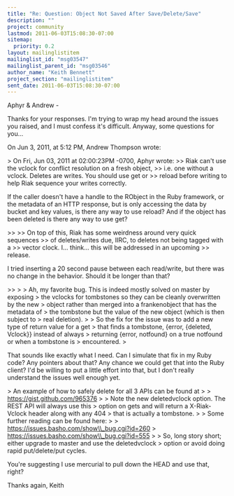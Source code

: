 ```yaml
---
title: "Re: Question: Object Not Saved After Save/Delete/Save"
description: ""
project: community
lastmod: 2011-06-03T15:08:30-07:00
sitemap:
  priority: 0.2
layout: mailinglistitem
mailinglist_id: "msg03547"
mailinglist_parent_id: "msg03546"
author_name: "Keith Bennett"
project_section: "mailinglistitem"
sent_date: 2011-06-03T15:08:30-07:00
---
```



Aphyr & Andrew -

Thanks for your responses. I'm trying to wrap my head around the issues you 
raised, and I must confess it's difficult. Anyway, some questions for you...

On Jun 3, 2011, at 5:12 PM, Andrew Thompson wrote:

&gt; On Fri, Jun 03, 2011 at 02:00:23PM -0700, Aphyr wrote:
&gt;&gt; Riak can't use the vclock for conflict resolution on a fresh object,
&gt;&gt; i.e. one without a vclock. Deletes are writes. You should use get or
&gt;&gt; reload before writing to help Riak sequence your writes correctly.

If the caller doesn't have a handle to the RObject in the Ruby framework, or 
the metadata of an HTTP response, but is only accessing the data by bucket and 
key values, is there any way to use reload? And if the object has been deleted 
is there any way to use get?

&gt;&gt; 
&gt;&gt; On top of this, Riak has some weirdness around very quick sequences
&gt;&gt; of deletes/writes due, IIRC, to deletes not being tagged with a
&gt;&gt; vector clock. I... think... this will be addressed in an upcoming
&gt;&gt; release.

I tried inserting a 20 second pause between each read/write, but there was no 
change in the behavior. Should it be longer than that?

&gt;&gt; 
&gt; 
&gt; Ah, my favorite bug. This is indeed mostly solved on master by exposing
&gt; the vclocks for tombstones so they can be cleanly overwritten by the new
&gt; object rather than merged into a frankenobject that has the metadata of
&gt; the tombstone but the value of the new object (which is then subject to
&gt; real deletion).
&gt; 
&gt; So the fix for the issue was to add a new type of return value for a get
&gt; that finds a tombstone, {error, {deleted, Vclock}} instead of always
&gt; returning {error, notfound} on a true notfound or when a tombstone is
&gt; encountered.
&gt; 

That sounds like exactly what I need. Can I simulate that fix in my Ruby code? 
 Any pointers about that? Any chance we could get that into the Ruby client? 
I'd be willing to put a little effort into that, but I don't really understand 
the issues well enough yet.


&gt; An example of how to safely delete for all 3 APIs can be found at
&gt; 
&gt; https://gist.github.com/965376
&gt; 
&gt; Note the new deletedvclock option. The REST API will always use this
&gt; option on gets and will return a X-Riak-Vclock header along with any 404
&gt; that is actually a tombstone.
&gt; 
&gt; Some further reading can be found here:
&gt; 
&gt; https://issues.basho.com/show\\_bug.cgi?id=260
&gt; https://issues.basho.com/show\\_bug.cgi?id=555
&gt; 
&gt; So, long story short; either upgrade to master and use the deletedvclock
&gt; option or avoid doing rapid put/delete/put cycles.

You're suggesting I use mercurial to pull down the HEAD and use that, right?

Thanks again,
Keith
